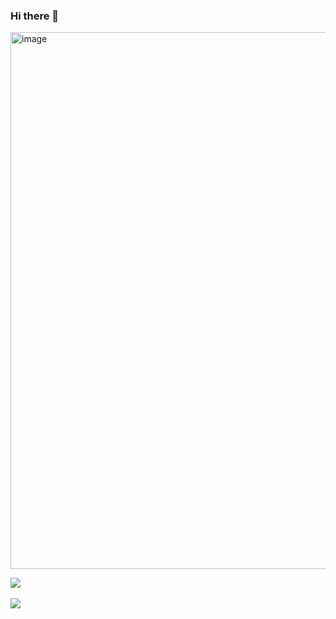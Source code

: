 ### Hi there 👋

<img width="859" alt="image" src="https://github.com/taekrigi/taekrigi/assets/72566433/bb79dcfd-d611-4ab3-ab90-33094d7b66e8">

<img src="https://github-readme-stats.vercel.app/api/top-langs/?username=taekrigi&layout=compact"><br><br>
<img src="https://github-readme-stats.vercel.app/api?username=taekrigi&show_icons=true">
